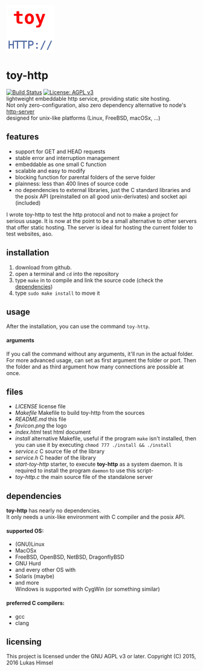 ![](favicon.png)
# toy-http
[![Build Status](https://travis-ci.org/lukas-h/toy-http.svg?branch=master)](https://travis-ci.org/lukas-h/toy-http)
[![License: AGPL v3](https://img.shields.io/badge/License-AGPL%20v3-blue.svg)](http://www.gnu.org/licenses/agpl-3.0)  
lightweight embeddable http service,
providing static site hosting.  
Not only zero-configuration, also zero dependency alternative to node's [http-server](https://github.com/indexzero/http-server)   
designed for unix-like platforms (Linux, FreeBSD, macOSx, ...)

## features
- support for GET and HEAD requests  
- stable error and interruption management  
- embeddable as one small C function  
- scalable and easy to modify  
- blocking function for parental folders of the serve folder  
- plainness: less than 400 lines of source code  
- no dependencies to external libraries, just the C standard libraries and  
 the posix API (preinstalled on all good unix-derivates) and socket api (included)  
  
I wrote toy-http to test the http protocol and not to make a project
for serious usage. It is now at the point to be a small alternative to
other servers that offer static hosting.
The server is ideal for hosting the current folder to test websites, aso.

## installation
1. download from github.
2. open a terminal and `cd` into the repository
3. type `make` in to compile and link the source code (check the [dependencies](#dependencies))
4. type `sudo make install` to move it 

## usage
After the installation, you can use the command `toy-http`.
#### arguments
If you call the command without any arguments, it'll run in the actual folder.
For more advanced usage, can set as first argument the folder or port. Then the folder and
as third argument how many connections are possible at once.

## files
- *LICENSE*  license file  
- *Makefile*  Makefile to build toy-http from the sources  
- *README.md*  this file
- *favicon.png*  the logo
- *index.html*  test html document
- *install*  alternative Makefile, useful if the program `make` isn't installed, then you can use it by executing `chmod 777 ./install && ./install`
- *service.c*  C source file of the library
- *service.h*  C header of the library
- *start-toy-http*  starter, to execute **toy-http** as a system daemon. It is required to install the program `daemon` to use this script-
- *toy-http.c*  the main source file of the standalone server

## dependencies 
**toy-http** has nearly no dependencies.  
It only needs a unix-like environment with C compiler and the posix API.

#### supported OS:
- (GNU)Linux
- MacOSx
- FreeBSD, OpenBSD, NetBSD, DragonflyBSD
- GNU Hurd
- and every other OS with  
- Solaris (maybe)  
- and more  
Windows is supported with CygWin (or something similar)

#### preferred C compilers:
- gcc
- clang  

## licensing
This project is licensed under the GNU AGPL v3 or later.
Copyright (C) 2015, 2016 Lukas Himsel
